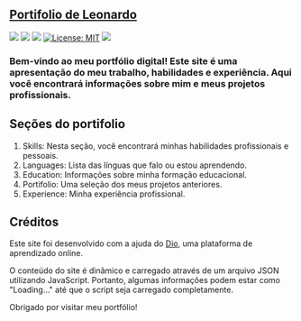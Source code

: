 ## [Portifolio de Leonardo](mayphias.click)

![](https://img.shields.io/badge/HTML-239120?style=for-the-badge&logo=html5&logoColor=white) ![](https://img.shields.io/badge/CSS-239120?&style=for-the-badge&logo=css3&logoColor=white) ![](https://img.shields.io/badge/JavaScript-F7DF1E?style=for-the-badge&logo=javascript&logoColor=black)
[![License: MIT](https://img.shields.io/badge/License-MIT-yellow.svg)](https://opensource.org/licenses/MIT) ![](https://img.shields.io/static/v1.svg?label=Version&message=1.0&color=blue)
### Bem-vindo ao meu portfólio digital! Este site é uma apresentação do meu trabalho, habilidades e experiência. Aqui você encontrará informações sobre mim e meus projetos profissionais.

## Seções do portifolio

1) Skills: Nesta seção, você encontrará minhas habilidades profissionais e pessoais.
2) Languages: Lista das línguas que falo ou estou aprendendo.
3) Education: Informações sobre minha formação educacional.
4) Portifolio: Uma seleção dos meus projetos anteriores.
5) Experience: Minha experiência profissional.
   
## Créditos

Este site foi desenvolvido com a ajuda do [Dio](https://web.dio.me/), uma plataforma de aprendizado online.

O conteúdo do site é dinâmico e carregado através de um arquivo JSON utilizando JavaScript. Portanto, algumas informações podem estar como "Loading..." até que o script seja carregado completamente.

Obrigado por visitar meu portfólio!
